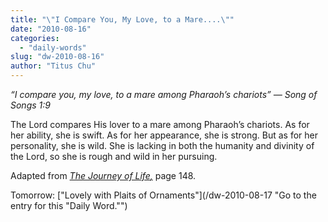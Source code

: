 ```yaml
---
title: "\"I Compare You, My Love, to a Mare....\""
date: "2010-08-16"
categories: 
  - "daily-words"
slug: "dw-2010-08-16"
author: "Titus Chu"
---
```


_“I compare you, my love, to a mare among Pharaoh’s chariots”_ _— Song of Songs 1:9_

The Lord compares His lover to a mare among Pharaoh’s chariots. As for her ability, she is swift. As for her appearance, she is strong. But as for her personality, she is wild. She is lacking in both the humanity and divinity of the Lord, so she is rough and wild in her pursuing.

Adapted from _[The Journey of Life](/book-journey/ "Go to the listing for this book.")[,](/book-journey/ "Go to the listing for this book.")_ page 148.

Tomorrow: ["Lovely with Plaits of Ornaments"](/dw-2010-08-17 "Go to the entry for this "Daily Word."")
